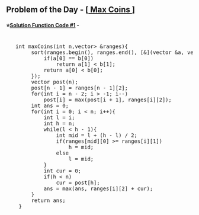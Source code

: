 ## Problem of the Day - [<a href="https://practice.geeksforgeeks.org/problems/111fb97b983399c0ee9f34b7bae18ac76bf6f07a/1"> Max Coins </a>]


#### ⭐<ins>Solution Function Code #1</ins> -
<pre>

   int maxCoins(int n,vector<vector<int>> &ranges){
        sort(ranges.begin(), ranges.end(), [&](vector<int> &a, vector<int> &b){
            if(a[0] == b[0])
                return a[1] < b[1];
            return a[0] < b[0];
        });
        vector<int> post(n);
        post[n - 1] = ranges[n - 1][2];
        for(int i = n - 2; i > -1; i--)
            post[i] = max(post[i + 1], ranges[i][2]);
        int ans = 0;
        for(int i = 0; i < n; i++){
            int l = i;
            int h = n;
            while(l < h - 1){
                int mid = l + (h - l) / 2;
                if(ranges[mid][0] >= ranges[i][1])
                    h = mid;
                else
                    l = mid;
            }
            int cur = 0;
            if(h < n)
                cur = post[h];
            ans = max(ans, ranges[i][2] + cur);
        }
        return ans;
    }
</pre>
